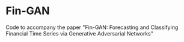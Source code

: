 # Fin-GAN
Code to accompany the paper "Fin-GAN: Forecasting and Classifying Financial Time Series via Generative Adversarial Networks"
